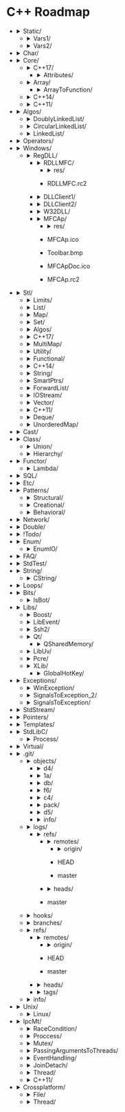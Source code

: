 # C++ Roadmap
* <details>
  <summary>Static/</summary>


    * StaticHolder.cpp
    * Data.cpp


  </details>


   * <details>
     <summary>Vars1/</summary>


      * module.h
      * main_Var1.cpp
      * header.h
      * module.inl


     </details>


   * <details>
     <summary>Vars2/</summary>


      * CxVars.inl
      * module.h
      * CVar.h
      * CxVars.h
      * main_Var2.cpp
      * module.inl


     </details>


* <details>
  <summary>Char/</summary>


    * IntToChar.cpp
    * Escape.cpp


  </details>


* <details>
  <summary>Core/</summary>


    * LvalueRvalue.cpp
    * Explicit.cpp
    * GoTo.cpp
    * ReturnBool.cpp
    * NamespaceOperator.cpp
    * MoveRef.cpp
    * ConstructNew.cpp
    * OperatorsNewDelete.cpp
    * PlacementNew.cpp
    * InitMembers.cpp
    * VariableArguments.cpp
    * InlineFunction.cpp
    * TypeNames.cpp
    * Move.cpp
    * ZeroDivision.cpp
    * ValueInitialization.cpp
    * TypeSizes.cpp
    * SwitchString.cpp
    * InitVars.cpp


  </details>


   * <details>
     <summary>C++17/</summary>


      * TemplateAutoParam.cpp
      * StructuredBindings.cpp
      * NestedNamespaces.cpp
      * LambdaThisByValue.cpp
      * EnumListInitialization.cpp
      * StructuredBindingsRef.cpp
      * ConstexprIf.cpp
      * FAQ.md
      * BracedInitList.cpp
      * ConstexprLambda.cpp
      * FoldExpressions.cpp
      * InlineVars.cpp
      * TemplateArgDeduction.cpp
      * SelectionVarInitializer.cpp
      * Utf8CharLiterals.cpp


     </details>


      * <details>
        <summary>Attributes/</summary>


        * maybe_unused.cpp
        * FAQ.md
        * Sample1.cpp
        * fallthrough.cpp
        * nodiscard.cpp


        </details>


   * <details>
     <summary>Array/</summary>


      * ArraySize.cpp


     </details>


      * <details>
        <summary>ArrayToFunction/</summary>


        * ArrayToFunction3.cpp
        * ArrayToFunction1.cpp
        * ArrayToFunction2.cpp


        </details>


   * <details>
     <summary>C++14/</summary>


      * .gitkeep


     </details>


   * <details>
     <summary>C++11/</summary>


      * .gitkeep


     </details>


* <details>
  <summary>Algos/</summary>


    * Algoritms.txt


  </details>


   * <details>
     <summary>DoublyLinkedList/</summary>


      * DoubleLinkedListDeletion.cpp
      * DoubleLinkedListInsertion.cpp
      * DoubleLinkedList.cpp


     </details>


   * <details>
     <summary>CircularLinkedList/</summary>


      * CircularLinkedList.cpp


     </details>


   * <details>
     <summary>LinkedList/</summary>


      * LinkedListInsertion.cpp
      * DetectLoopInLinkedList.cpp
      * SortedMergeOfTwoLinkedList.cpp
      * ReverseALinkedList.cpp
      * LinkedListDeletion.cpp
      * PrintNthNodeFromTheEndOfLinkedList.cpp
      * LinkedListSearchForANode.cpp


     </details>


* <details>
  <summary>Operators/</summary>


    * OverloadingPrefixIncermentDecrementOperator.cpp
    * Exclamanation.cpp
    * OverloadingLogicalOperator.cpp
    * OperatorIn.cpp
    * OverloadingArithmeticOperator.cpp
    * OverloadingInputOutputOperator.cpp
    * OverloadingPostfixIncermentDecrementOperator.cpp
    * OverloadingUnaryOperator.cpp
    * OverloadingArithmeticOperatorUsingMemberFunction.cpp


  </details>


* <details>
  <summary>Windows/</summary>


    * CxHandle.cpp
    * getuid.cpp
    * Batery.cpp
    * OsBit.txt
    * AnsiUtf8.cpp
    * Event.cpp
    * GetTokenInformation.cpp
    * CommandLine.cpp
    * MemoryUsage.cpp
    * OsBit.cpp
    * WaitForSingleObject.cpp


  </details>


   * <details>
     <summary>RegDLL/</summary>




     </details>


      * <details>
        <summary>RDLLMFC/</summary>


        * StdAfx.cpp
        * RDLLMFC.def
        * RDLLMFC.clw
        * RDLLMFC.cpp
        * RDLLMFC.dsw
        * RDLLMFC.h
        * Resource.h
        * DLLCode.asp
        * RDLLMFC.dsp
        * DLLCode.h
        * DLLCode.cpp
        * RDLLMFC.rc
        * StdAfx.h


        </details>


         * <details>
           <summary>res/</summary>


          * RDLLMFC.rc2


           </details>


      * <details>
        <summary>DLLClient1/</summary>


        * DLLClient1.dsp
        * DLLCode.h
        * DLLClient1.dsw
        * DLLCode.cpp


        </details>


      * <details>
        <summary>DLLClient2/</summary>


        * DLLClient2.dsp
        * DLLCode.h
        * DLLClient2.cpp
        * DLLClient2.dsw


        </details>


      * <details>
        <summary>W32DLL/</summary>


        * StdAfx.cpp
        * W32DLL.dsw
        * W32DLL.dsp
        * DLLCode.h
        * DLLCode.cpp
        * W32DLL.cpp
        * StdAfx.h


        </details>


      * <details>
        <summary>MFCAp/</summary>


        * StdAfx.cpp
        * MFCAp.dsw
        * MainFrm.cpp
        * MFCAp.dsp
        * MFCAp.rc
        * Resource.h
        * MFCApView.h
        * MFCApDoc.h
        * DLLCode.h
        * MFCApView.cpp
        * MFCAp.h
        * MFCAp.cpp
        * MFCApDoc.cpp
        * MFCAp.clw
        * MainFrm.h
        * StdAfx.h


        </details>


         * <details>
           <summary>res/</summary>


          * MFCAp.ico
          * Toolbar.bmp
          * MFCApDoc.ico
          * MFCAp.rc2


           </details>


* <details>
  <summary>Stl/</summary>


    * StlFeatures.png
    * StlFeatures.txt


  </details>


   * <details>
     <summary>Limits/</summary>


      * NumericLimits.cpp
      * DoubleLimits.cpp


     </details>


   * <details>
     <summary>List/</summary>


      * splice.cpp
      * ListErase.cpp
      * insertInLoop.cpp
      * ListSearchUsingGenerate.cpp
      * ListRemove.cpp
      * ListOperations.cpp
      * insert.cpp
      * ListRemoveIf.cpp
      * ListSort.cpp
      * ListConditionalEraseWhileIteration.cpp
      * ListSearchUsingFind.cpp
      * list.cpp


     </details>


   * <details>
     <summary>Map/</summary>


      * Maps.cpp
      * OperatorAccess.cpp
      * MapReversePrint.cpp
      * MapComparison.cpp
      * MapOperatorAccessElement.cpp
      * MapDeletionByIteratorRange.cpp
      * MapComparisonByUserDefinedObjects.cpp
      * Erase.cpp
      * MapInsertion.cpp
      * MapUnorderedMap.cpp
      * MapBasics.cpp
      * Bool.cpp


     </details>


   * <details>
     <summary>Set/</summary>


      * SetInsertionUsingIteratorRange.cpp
      * set_insert.cpp
      * SetsWithUserDefinedClassesUsingComparator.cpp
      * SetsBasics.cpp
      * SearchInASet.cpp
      * SetErase.cpp
      * VerifyAndInsertInSet.cpp
      * SetsWithUserDefinedClasses.cpp


     </details>


   * <details>
     <summary>Algos/</summary>


      * difference.cpp
      * accumulate.cpp
      * sort.txt
      * replace_if.cpp
      * transform.cpp
      * set_symmetric_difference.cpp


     </details>


   * <details>
     <summary>C++17/</summary>


      * Any.cpp
      * StringView2.cpp
      * Invoke.cpp
      * Variant.cpp
      * ParallelAlgos.cpp
      * Apply.cpp
      * Optional.cpp
      * Fs.cpp
      * Byte.cpp
      * MapSetSplicing.cpp


     </details>


   * <details>
     <summary>MultiMap/</summary>


      * MultimapOperations.cpp
      * MultimapCI.cpp
      * MultimapBasics.cpp


     </details>


   * <details>
     <summary>Utility/</summary>


      * forward.cpp


     </details>


   * <details>
     <summary>Functional/</summary>


      * ref.cpp


     </details>


   * <details>
     <summary>C++14/</summary>


      * .gitkeep


     </details>


   * <details>
     <summary>String/</summary>


      * reverse.cpp
      * CstrNull.cpp
      * stringWithNull.cpp


     </details>


   * <details>
     <summary>SmartPtrs/</summary>


      * AutoPtrVSUniquePtr.cpp
      * smart-pointers-in-cpp11.html


     </details>


   * <details>
     <summary>ForwardList/</summary>


      * ForwardListOperation2.cpp
      * ForwardListOperation1.cpp
      * ForwardListAssign.cpp


     </details>


   * <details>
     <summary>IOStream/</summary>


      * OperatorOutput.cpp


     </details>


   * <details>
     <summary>Vector/</summary>


      * RandomNumberInitializationInVector.cpp
      * RemoveAllOccurrencesOfAnElementFromVector.cpp
      * VectorOperations1.cpp
      * slice.cpp
      * VectorInitialization.cpp
      * VectorOperations3.cpp
      * SimpleOperationsOnVector.cpp
      * VectorEraseRemove.cpp
      * VectorListDequePushBack.cpp
      * VectorOperations2.cpp
      * RemoveAllOccurrencesOfAnElementFromVector2.cpp


     </details>


   * <details>
     <summary>C++11/</summary>


      * .gitkeep


     </details>


   * <details>
     <summary>Deque/</summary>


      * DequeImplementation.cpp
      * DequeOperations.cpp


     </details>


   * <details>
     <summary>UnorderedMap/</summary>


      * UnorderedMapInitialization.cpp
      * UnorderedMapInsertion.cpp
      * UnorderedMapBasics.cpp


     </details>


* <details>
  <summary>Cast/</summary>


    * ReinterpretCast.cpp
    * Casts.cpp
    * BoolCast.cpp


  </details>


* <details>
  <summary>Class/</summary>


    * MethodWithoutBody.cpp
    * InitConstructor.cpp
    * InheritanceFunctions.cpp
    * ConstructOrder.cpp
    * CopyConstructor1.cpp
    * EmptyStructSizeOf.cpp
    * SizeOfClass.cpp
    * CallMethod.cpp
    * InitOrder.cpp
    * CpoyConstructor2.cpp
    * QuotedString.java
    * FriendClass.cpp
    * CondtructorOrder.cpp


  </details>


   * <details>
     <summary>Union/</summary>


      * Union.cpp


     </details>


   * <details>
     <summary>Hierarchy/</summary>


      * Hierarchy.cpp
      * Proxy.cpp
      * pic.png


     </details>


* <details>
  <summary>Functor/</summary>


    * FunctorExample4.cpp
    * FunctorExample1.cpp
    * FunctorExample2.cpp
    * NativeFunction.cpp
    * Functor.cpp
    * FunctorTarget.cpp
    * FunctorExample3.cpp
    * StaticFunctor.cpp


  </details>


   * <details>
     <summary>Lambda/</summary>


      * LambdaMemberVariableCapture.cpp
      * LambdaScopes.cpp
      * LambdaScopeFaultScenario.cpp
      * LambaExamples.cpp
      * LambdaPtrsSizes.cpp
      * LambdaScopesByValue.cpp
      * LambdaScopesByReference.cpp
      * GccLambdaLeaky.cpp
      * LambdaBasic.cpp


     </details>


* <details>
  <summary>SQL/</summary>


    * test.sql


  </details>


* <details>
  <summary>Etc/</summary>


    * VarVisibility.cpp
    * Random.cpp
    * GlobalVar2.cpp
    * DecIncInt.cpp
    * GlobalVar1.cpp
    * UnicodeAnsi.cpp
    * SizeofUnicodes.cpp
    * FunctionDefinition.cpp


  </details>


* <details>
  <summary>Patterns/</summary>




  </details>


   * <details>
     <summary>Structural/</summary>


      * adapter.cpp
      * ContainerFacade.h
      * proxy.cpp
      * bridge.cpp
      * facade.cpp
      * decorator.cpp
      * composite.cpp
      * flyweight.cpp


     </details>


   * <details>
     <summary>Creational/</summary>


      * ClassFactory.cpp
      * Singleton.cpp
      * Builder.cpp
      * FactoryMethod.cpp
      * AbstractFactory.cpp
      * Prototype.cpp


     </details>


   * <details>
     <summary>Behavioral/</summary>


      * memento.cpp
      * iterator.cpp
      * strategy.cpp
      * visitor2.cpp
      * observer.cpp
      * visitor1.cpp
      * interpreter.cpp
      * template_method.cpp
      * chain_of_responsibility.cpp
      * command.cpp
      * state.cpp
      * mediator.cpp
      * null_object.cpp
      * iterator_with_operators.cpp
      * observer2.cpp


     </details>


* <details>
  <summary>Network/</summary>


    * IpString.cpp
    * TcpUdpDiffs.txt
    * Mount.cpp


  </details>


* <details>
  <summary>Double/</summary>


    * IntDoubleCompare.cpp
    * DoubleCast.cpp
    * DoubleCompare.cpp
    * IsGreater.cpp


  </details>


* <details>
  <summary>!Todo/</summary>


    * RSDN.txt
    * C++ questions.txt


  </details>


* <details>
  <summary>Enum/</summary>


    * SafeEnum.cpp
    * SizeOf.cpp
    * ForEnum.cpp
    * CodeStyle.cpp


  </details>


   * <details>
     <summary>EnumIO/</summary>


      * EnumIO.h
      * EnumIO_test.cpp


     </details>


* <details>
  <summary>FAQ/</summary>


    * FAQ.txt


  </details>


* <details>
  <summary>StdTest/</summary>


    * StdTest.inl
    * README.md
    * StdTest.h


  </details>


* <details>
  <summary>String/</summary>


    * StringView.cpp
    * OtherUsefulFunction.cpp
    * CapacityFunction.cpp
    * InitializationWays.cpp
    * InputFunction.cpp
    * IteratorFunction.cpp
    * Reverse.cpp
    * ManipulatingFunction.cpp


  </details>


   * <details>
     <summary>CString/</summary>


      * main_CString.cpp
      * CString.inl
      * CString.h


     </details>


* <details>
  <summary>Loops/</summary>


    * ForBreak.cpp
    * SwitchCase.cpp
    * For.cpp
    * GoToLablel.cpp
    * ForVoid.cpp


  </details>


* <details>
  <summary>Bits/</summary>


    * BitMask2.cpp
    * BitMask.cpp
    * bitset.cpp
    * BuffToint.cpp


  </details>


   * <details>
     <summary>IsBot/</summary>


      * __Black_list.lst
      * Black_list.lst
      * main_BlackList.cpp
      * __Black_list_test.lst


     </details>


* <details>
  <summary>Libs/</summary>




  </details>


   * <details>
     <summary>Boost/</summary>


      * ScopeArray.cpp
      * ProgramOptions.cpp
      * Bind.cpp


     </details>


   * <details>
     <summary>LibEvent/</summary>


      * all_test.cpp
      * FAQ.txt
      * time-test.c
      * time-test.sh
      * signal-test.c
      * all_test_build.sh
      * signal-test-build.sh


     </details>


   * <details>
     <summary>Ssh2/</summary>


      * SSH2.cpp


     </details>


   * <details>
     <summary>Qt/</summary>


      * HttpUpload.cpp


     </details>


      * <details>
        <summary>QSharedMemory/</summary>


        * main_MainDialog.cpp
        * MainDialog.cpp
        * MainDialog.h


        </details>


   * <details>
     <summary>LibUv/</summary>


      * FAQ.txt


     </details>


   * <details>
     <summary>Pcre/</summary>


      * pcrepp.cpp.off


     </details>


   * <details>
     <summary>XLib/</summary>




     </details>


      * <details>
        <summary>GlobalHotKey/</summary>


        * xgrabkey.c
        * build.sh
        * xgrabkey_2.c


        </details>


* <details>
  <summary>Exceptions/</summary>


    * Try.cpp
    * Exception2.cpp
    * Exception3.cpp


  </details>


   * <details>
     <summary>WinException/</summary>


      * CxWinException.cpp
      * WinException.cpp
      * CxWinException.h


     </details>


   * <details>
     <summary>SignalsToException_2/</summary>


      * SignalHandler.h
      * SignalHandler.inl
      * SignalsToException_2.cpp


     </details>


   * <details>
     <summary>SignalsToException/</summary>


      * SignalsToException.cpp


     </details>


* <details>
  <summary>StdStream/</summary>


    * StdStream.h
    * StdStream_Test.cpp
    * README.md
    * StdStream.inl
    * CMakeLists.txt
    * .gitignore


  </details>


* <details>
  <summary>Pointers/</summary>


    * xPTR_DELETE.cpp
    * CatchPtr.hpp
    * FunctionPtr.cpp
    * AutoPtr.h


  </details>


* <details>
  <summary>Templates/</summary>


    * MaximumOfTwoValues.cpp
    * VariadicFunc.cpp
    * AverageOfValuesInObjects.cpp
    * MaximumOfTwoObjects.cpp
    * FAQ.md
    * Templates_and_Classes.txt
    * VariadicTemplates3.cpp
    * AverageOfAnArray.cpp
    * Export.cpp
    * VariadicTemplates2.cpp
    * ClassTemplate.cpp
    * VariadicTemplates.cpp
    * Export.h
    * Params.cpp


  </details>


* <details>
  <summary>StdLibC/</summary>


    * Time.cpp
    * Atoi.cpp
    * Printf.cpp
    * Strptime.cpp
    * BuffZero.cpp
    * VSnprintf.cpp


  </details>


   * <details>
     <summary>Process/</summary>


      * ExitFunctions.cpp
      * Exit.cpp


     </details>


* <details>
  <summary>Virtual/</summary>


    * VirtualInheritance1.cpp
    * VirtualDestructor.txt
    * VirtualFunction1.cpp
    * VirtualInheritance2.cpp
    * VirtualFunction2.cpp
    * PureVirtual.cpp


  </details>


* <details>
  <summary>.git/</summary>


    * config
    * FETCH_HEAD
    * description
    * HEAD
    * COMMIT_EDITMSG
    * index
    * packed-refs


  </details>


   * <details>
     <summary>objects/</summary>




     </details>


      * <details>
        <summary>d4/</summary>


        * f4a29322928f658342b6cc2a600b0ed225bc56


        </details>


      * <details>
        <summary>1a/</summary>


        * f336e7d48eb26f59c09c357852019bedbca92c


        </details>


      * <details>
        <summary>db/</summary>


        * 42d3287b2aa45b01a27fd1f175fec6159cea52


        </details>


      * <details>
        <summary>f6/</summary>


        * 9779d4806248c86c7eb2286ffe476eed53095b


        </details>


      * <details>
        <summary>c4/</summary>


        * 9e62095a625fb8039a812275c05ccde7dc6297


        </details>


      * <details>
        <summary>pack/</summary>


        * pack-9202d8113b6c91c6c28aa04611041c07f7e7156e.pack
        * pack-9202d8113b6c91c6c28aa04611041c07f7e7156e.idx


        </details>


      * <details>
        <summary>d5/</summary>


        * 9874406f35bfaf792409eabec3e68dc09b19e0


        </details>


      * <details>
        <summary>info/</summary>




        </details>


   * <details>
     <summary>logs/</summary>


      * HEAD


     </details>


      * <details>
        <summary>refs/</summary>




        </details>


         * <details>
           <summary>remotes/</summary>




           </details>


            * <details>
              <summary>origin/</summary>


            * HEAD
            * master


              </details>


         * <details>
           <summary>heads/</summary>


          * master


           </details>


   * <details>
     <summary>hooks/</summary>


      * post-update.sample
      * prepare-commit-msg.sample
      * pre-applypatch.sample
      * pre-commit.sample
      * pre-receive.sample
      * update.sample
      * fsmonitor-watchman.sample
      * applypatch-msg.sample
      * pre-push.sample
      * pre-rebase.sample
      * commit-msg.sample


     </details>


   * <details>
     <summary>branches/</summary>




     </details>


   * <details>
     <summary>refs/</summary>




     </details>


      * <details>
        <summary>remotes/</summary>




        </details>


         * <details>
           <summary>origin/</summary>


          * HEAD
          * master


           </details>


      * <details>
        <summary>heads/</summary>


        * master


        </details>


      * <details>
        <summary>tags/</summary>




        </details>


   * <details>
     <summary>info/</summary>


      * exclude


     </details>


* <details>
  <summary>Unix/</summary>


    * umask.cpp
    * Fork.cpp


  </details>


   * <details>
     <summary>Linux/</summary>


      * inotify.cpp


     </details>


* <details>
  <summary>IpcMt/</summary>


    * signal_stacktrace.cpp
    * psiginfo.cpp
    * signal_ctrl_c.cpp
    * ThreadHarwareConcurrency.cpp
    * Inter Process Communication.md
    * condition_variable.cpp
    * signal.cpp
    * IpcMethods.txt


  </details>


   * <details>
     <summary>RaceCondition/</summary>


      * RaceConditionExample.cpp
      * RaceConditionExample2.cpp


     </details>


   * <details>
     <summary>Proccess/</summary>


      * Wait.cpp
      * ExecuteBin.cpp
      * GetStdInOutError.cpp


     </details>


   * <details>
     <summary>Mutex/</summary>


      * MutexLockUnlock.cpp
      * MutexLockUnlock2.cpp
      * MutexLockGuard.cpp


     </details>


   * <details>
     <summary>PassingArgumentsToThreads/</summary>


      * PassingPointersTThread.cpp
      * PassingReferencesToThread.cpp
      * PassingSimpleArgumentsToThread.cpp


     </details>


   * <details>
     <summary>EventHandling/</summary>


      * ConditionalVariableBasics.cpp
      * BasicXMLEventHandlingUsingConditionalVariable.cpp
      * BasicXMLEventHandling.cpp


     </details>


   * <details>
     <summary>JoinDetach/</summary>


      * JoiningThreads.cpp


     </details>


   * <details>
     <summary>Thread/</summary>


      * ThreadCreationUsingLambdaFunction.cpp
      * ThreadCreationUsingFunctionPointer.cpp
      * DifferentiatingBetweenThread.cpp
      * ThreadCreationUsingFunctionObjects.cpp


     </details>


   * <details>
     <summary>C++11/</summary>


      * atomic_flag.cpp


     </details>


* <details>
  <summary>Crossplatform/</summary>




  </details>


   * <details>
     <summary>File/</summary>


      * FileRouter.inl
      * File_old.h
      * FileRouter.h
      * File.h


     </details>


   * <details>
     <summary>Thread/</summary>


      * IThreadImpl_win.h
      * Thread.h
      * Thread_old.h
      * IThreadImpl_posix.h
      * IThreadImpl.h


     </details>


